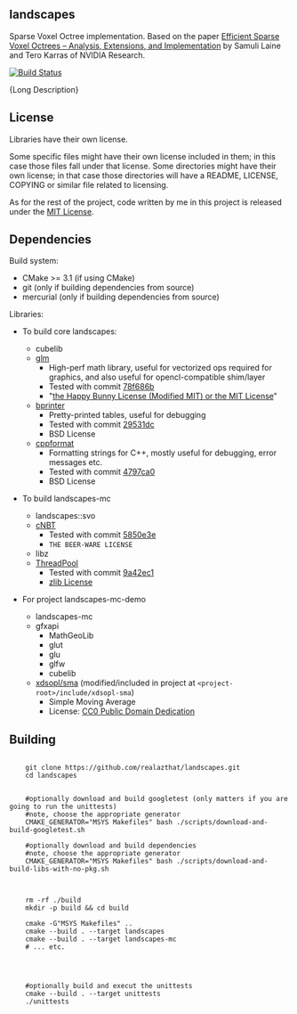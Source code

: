 landscapes
---

Sparse Voxel Octree implementation. Based on the paper
[Efficient Sparse Voxel Octrees – Analysis, Extensions, and Implementation](https://mediatech.aalto.fi/~samuli/publications/laine2010tr1_paper.pdf)
by Samuli Laine and Tero Karras of NVIDIA Research.

[![Build Status](https://travis-ci.org/realazthat/landscapes.svg?branch=master)](https://travis-ci.org/realazthat/landscapes)


{Long Description}





License
----

Libraries have their own license.

Some specific files might have their own license included in them; in this case those files fall under
that license. Some directories might have their own license; in that case those directories will have
a README, LICENSE, COPYING or similar file related to licensing.

As for the rest of the project, code written by me in this project is released under the
[MIT License](https://opensource.org/licenses/MIT).



Dependencies
----

Build system:

* CMake >= 3.1 (if using CMake)
* git (only if building dependencies from source)
* mercurial (only if building dependencies from source)

Libraries:

* To build core landscapes:
    * cubelib
    * [glm](http://glm.g-truc.net/)
        * High-perf math library, useful for vectorized ops required for graphics, and also useful for
            opencl-compatible shim/layer
        * Tested with commit [78f686b](https://github.com/g-truc/glm/tree/78f686b4be6c623df829db58b974bf8d79461987)
        * "[the Happy Bunny License (Modified MIT) or the MIT License](http://glm.g-truc.net/copying.txt)"
    * [bprinter](https://github.com/dattanchu/bprinter/wiki)
        * Pretty-printed tables, useful for debugging
        * Tested with commit [29531dc](https://github.com/dattanchu/bprinter/tree/29531dcecceb99d759a196f5e44b4729abe18bed)
        * BSD License
    * [cppformat](https://github.com/cppformat/cppformat)
        * Formatting strings for C++, mostly useful for debugging, error messages etc.
        * Tested with commit [4797ca0](https://github.com/cppformat/cppformat/tree/4797ca025eef17b8df42edd8c9bde83c43806bf1)
        * BSD License
        


* To build landscapes-mc
    * landscapes::svo
    * [cNBT](https://github.com/FliPPeh/cNBT)
        * Tested with commit [5850e3e](https://github.com/FliPPeh/cNBT/tree/5850e3eace0e07c73a1a370abd69b7448da702d6)
        * `THE BEER-WARE LICENSE`
    * libz
    * [ThreadPool](https://github.com/progschj/ThreadPool)
        * Tested with commit [9a42ec1](https://github.com/progschj/ThreadPool/tree/9a42ec1329f259a5f4881a291db1dcb8f2ad9040)
        * [zlib License](https://github.com/progschj/ThreadPool/blob/master/COPYING)

* For project landscapes-mc-demo
    * landscapes-mc
    * gfxapi
        * MathGeoLib
        * glut
        * glu
        * glfw
        * cubelib
    * [xdsopl/sma](https://github.com/xdsopl/sma/tree/master) (modified/included in project at `<project-root>/include/xdsopl-sma`)
        * Simple Moving Average
        * License: [CC0 Public Domain Dedication ](http://creativecommons.org/publicdomain/zero/1.0/)



Building
---





```

    git clone https://github.com/realazthat/landscapes.git
    cd landscapes


    #optionally download and build googletest (only matters if you are going to run the unittests)
    #note, choose the appropriate generator
    CMAKE_GENERATOR="MSYS Makefiles" bash ./scripts/download-and-build-googletest.sh

    #optionally download and build dependencies
    #note, choose the appropriate generator
    CMAKE_GENERATOR="MSYS Makefiles" bash ./scripts/download-and-build-libs-with-no-pkg.sh



    rm -rf ./build
    mkdir -p build && cd build

    cmake -G"MSYS Makefiles" ..
    cmake --build . --target landscapes
    cmake --build . --target landscapes-mc
    # ... etc.




    #optionally build and execut the unittests
    cmake --build . --target unittests
    ./unittests


```
